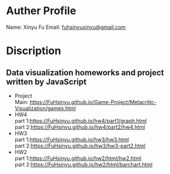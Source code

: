 ﻿# Auther Profile
Name: Xinyu Fu
Email: fuhsinyuxinyu@gmail.com
# Discription
## Data visualization homeworks and project written by **JavaScript**
* Project  
Main: https://FuHsinyu.github.io/Game-Project/Metacritic-Visualization/games.html  
* HW4  
part 1:https://FuHsinyu.github.io/hw4/part1/graph.html  
part 2:https://FuHsinyu.github.io/hw4/part2/hw4.html  
* HW3  
part 1:https://FuHsinyu.github.io/hw3/hw3.html  
part 2:https://FuHsinyu.github.io/hw3/hw3-part2.html  
* HW2  
part 1:https://FuHsinyu.github.io/hw2/html/hw2.html  
part 2:https://FuHsinyu.github.io/hw2/html/barchart.html  





